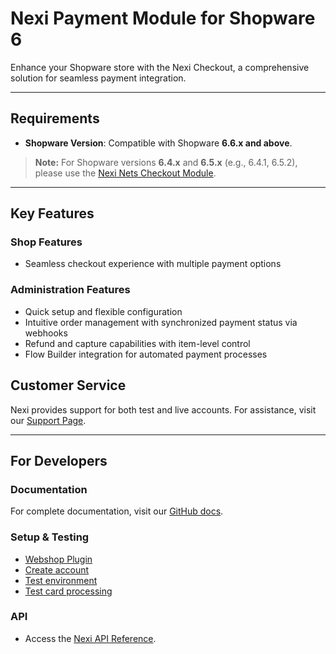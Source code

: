 # Nexi Payment Module for Shopware 6

Enhance your Shopware store with the Nexi Checkout, a comprehensive solution for seamless payment integration.


---

## Requirements

- **Shopware Version**: Compatible with Shopware **6.6.x and above**.

> **Note:** For Shopware versions **6.4.x** and **6.5.x**  (e.g., 6.4.1, 6.5.2), please use the [Nexi Nets Checkout Module](https://github.com/Nets-eCom/shopware6-easy-checkout/tree/6.5.x).

---

## Key Features

### Shop Features

- Seamless checkout experience with multiple payment options

### Administration Features

- Quick setup and flexible configuration
- Intuitive order management with synchronized payment status via webhooks
- Refund and capture capabilities with item-level control
- Flow Builder integration for automated payment processes

## Customer Service

Nexi provides support for both test and live accounts. For assistance, visit our [Support Page](https://developer.nexigroup.com/nexi-checkout/en-EU/support/).

---

## For Developers

### Documentation
For complete documentation, visit our [GitHub docs](https://github.com/Nets-eCom/shopware6-easy-checkout/tree/main-2.0.1/docs).

### Setup & Testing

- [Webshop Plugin](https://developer.nexigroup.com/nexi-checkout/en-EU/docs/use-a-webshop-plugin/)
- [Create account](https://developer.nexigroup.com/nexi-checkout/en-EU/docs/create-a-checkout-portal-account/)
- [Test environment](https://developer.nexigroup.com/nexi-checkout/en-EU/docs/test-environment/)
- [Test card processing](https://developer.nexigroup.com/nexi-checkout/en-EU/docs/test-card-processing/)

### API

- Access the [Nexi API Reference](https://developer.nexigroup.com/nexi-checkout/en-EU/api/).